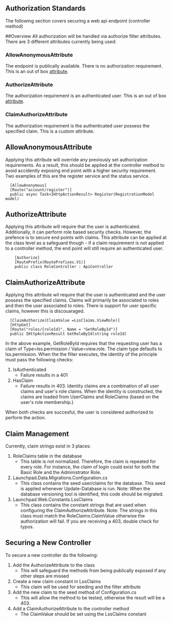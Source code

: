 ## Authorization Standards
The following section covers securing a web api endpoint (controller method)

##Overview
All authorization will be handled via authorize filter attributes. There are 3 different attributes currently being used:

### AllowAnonymousAttribute
The endpoint is publically available. There is no authorization requirement. This is an out of box [attribute](https://msdn.microsoft.com/en-us/library/system.web.http.allowanonymousattribute(v=vs.118).aspx).

### AuthorizeAttribute
The authorization requirement is an authenticated user. This is an out of box [attribute](https://msdn.microsoft.com/en-us/library/system.web.http.authorizeattribute(v=vs.118).aspx).

### ClaimAuthorizeAttribute
The authorization requirement is the authenticated user possess the specified claim. This is a custom attribute.

## AllowAnonymousAttribute
Applying this attribute will override any previously set authorization requirements. As a result, this should be applied at the controller method to avoid 
accidently exposing end point with a higher security requirement. Two examples of this are the register service and the status service.

```
  [AllowAnonymous]
  [Route("account/register")]
  public async Task<IHttpActionResult> Register(RegistrationModel model)
```
## AuthorizeAttribute
Applying this attribute will require that the user is authenticated. Additionally, it can perform role based security checks. However, the prefence is to 
secure end points with claims. This attribute can be applied at the class level as a safeguard though - if a claim requirement is not applied to a 
controller method, the end point will still require an authenticated user.

```
    [Authorize]
    [RoutePrefix(RoutePrefixes.V1)]
    public class RoleController : ApiController
```

## ClaimAuthorizeAttribute
Applying this attribute wil require that the user is authenticated and the user possess the specified claims. Claims will primarily be associated to roles and then the user 
associated to roles. There is support for user specific claims, however this is discouaraged.

```
  [ClaimAuthorize(ClaimValue =LssClaims.ViewRole)]
  [HttpGet]
  [Route("roles/{roleId}", Name = "GetRoleById")]
  public IHttpActionResult GetRoleById(string roleId)
```

In the above example, GetRoleById requires that the requesting user has a claim of Type=lss.permission / Value=view.role. The claim type defaults
to lss.permission. When the the filter executes, the identity of the principle must pass the following checks:

1. IsAuthenticated 
   * Failure results in a 401
2. HasClaim
   * Failure results in 403. Identity claims are a combination of all user claims and user's role claims. When the identity is constructed, the claims are loaded from UserClaims and RoleClaims (based on the user's role membership.)
   
When both checks are succesful, the user is considered authorized to perform the action.

## Claim Management
Currently, claim strings exist in 3 places:

1. RoleClaims table in the database
   * This table is not normalized. Therefore, the claim is repeated for every role. For instance, the claim of login could exist for both the Basic Role and the Administrator Role.
2. Launchpad.Data.Migrations.Configuration.cs
   * This class contains the seed user/claims for the database. This seed is applied whenever Update-Database is run. Note: When the database 
   versioning tool is identified, this code should be migrated.
3. Launchpad.Web.Constants.LssClaims
   * This class contains the constant strings that are used when configuring the ClaimAuthorizeAttribute. Note: The strings in this class must match
   the RoleClaims.ClaimValue otherwise the authorization will fail. If you are receiving a 403, double check for typos.
   
## Securing a New Controller
To secure a new controller do the following:
1. Add the AuthorizeAttribute to the class
   * This will safeguard the methods from being publically exposed if any other steps are missed
2. Create a new claim constant in LssClaims
   * This claim will be used for seeding and the filter attribute
3. Add the new claim to the seed method of Configuration.cs
   * This will allow the method to be tested, otherwise the result will be a 403.
4. Add a ClaimAuthorizeAttribute to the controller method
   * The ClaimValue should be set using the LssClaims constant
   
